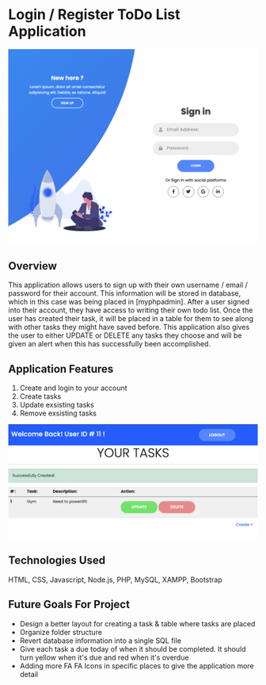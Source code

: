 # Login / Register ToDo List Application

![img](example1.png)

## Overview
This application allows users to sign up with their own username / email / password for their account. This information will be stored in database, which in this case was being placed in [myphpadmin]. After a user signed into their account, they have access to writing their own todo list. Once the user has created their task, it will be placed in a table for them to see along with other tasks they might have saved before. This application also gives the user to either UPDATE or DELETE any tasks they choose and will be given an alert when this has successfully been accomplished.

## Application Features
1) Create and login to your account 
2) Create tasks
3) Update exsisting tasks
4) Remove exsisting tasks

![img](example2.png)


## Technologies Used
HTML, CSS, Javascript, Node.js, PHP, MySQL, XAMPP, Bootstrap

## Future Goals For Project
- Design a better layout for creating a task & table where tasks are placed
- Organize folder structure 
- Revert database information into a single SQL file
- Give each task a due today of when it should be completed. It should turn yellow when it's due and red when it's overdue
- Adding more FA FA Icons in specific places to give the application more detail
